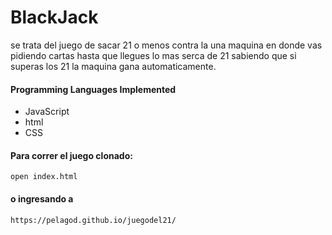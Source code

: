 # BlackJack 
se trata del juego de sacar 21 o menos contra la una maquina en donde vas pidiendo cartas hasta que llegues lo mas serca de 21 sabiendo que si superas los 21 la maquina gana automaticamente.  


#### Programming Languages Implemented 
- JavaScript
- html
- CSS

#### Para correr el juego clonado:
```
open index.html
```
#### o ingresando a 
```
https://pelagod.github.io/juegodel21/
```

